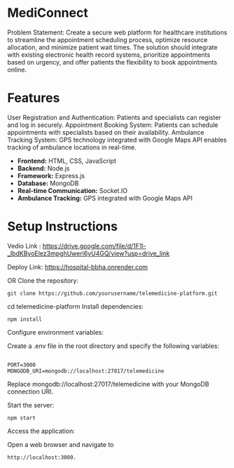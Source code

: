# MediConnect
Problem Statement: Create a secure web platform for healthcare institutions to streamline the appointment scheduling process, optimize resource allocation, and minimize patient wait times. The solution should integrate with existing electronic health record systems, prioritize appointments based on urgency, and offer patients the flexibility to book appointments online.

# Features
User Registration and Authentication: Patients and specialists can register and log in securely.
Appointment Booking System: Patients can schedule appointments with specialists based on their availability.
Ambulance Tracking System: GPS technology integrated with Google Maps API enables tracking of ambulance locations in real-time.

- **Frontend:** HTML, CSS, JavaScript
- **Backend:** Node.js
- **Framework:** Express.js
- **Database:** MongoDB
- **Real-time Communication:** Socket.IO
- **Ambulance Tracking:** GPS integrated with Google Maps API

# Setup Instructions
Vedio Link : https://drive.google.com/file/d/1F1l-_IbdKByoElez3mpghUweri6yU4GQ/view?usp=drive_link


Deploy Link: https://hospital-bbha.onrender.com


OR
Clone the repository:
```
git clone https://github.com/yourusername/telemedicine-platform.git
```

cd telemedicine-platform
Install dependencies:
```
npm install
```

Configure environment variables:

Create a .env file in the root directory and specify the following variables:

```

PORT=3000
MONGODB_URI=mongodb://localhost:27017/telemedicine
```
Replace mongodb://localhost:27017/telemedicine with your MongoDB connection URI.

Start the server:

```
npm start
```
Access the application:

Open a web browser and navigate to 

```
http://localhost:3000.
```

